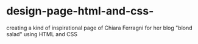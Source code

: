 # design-page-html-and-css-
creating a kind of inspirational page of Chiara Ferragni for her blog "blond salad" using HTML and CSS
